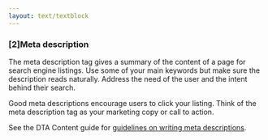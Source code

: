 ```yaml
---
layout: text/textblock
---
```

### [2]Meta description
The meta description tag gives a summary of the content of a page for search engine listings. Use some of your main keywords but make sure the description reads naturally. Address the need of the user and the intent behind their search.

Good meta descriptions encourage users to click your listing. Think of the meta description tag as your marketing copy or call to action.

See the DTA Content guide for [guidelines on writing meta descriptions](https://guides.service.gov.au/content-guide/search-engines/#on-page-optimisation).

